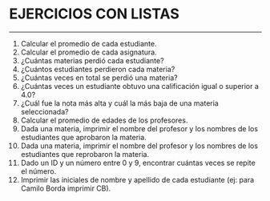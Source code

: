 # EJERCICIOS CON LISTAS

---

1. Calcular el promedio de cada estudiante.
2. Calcular el promedio de cada asignatura.
3. ¿Cuántas materias perdió cada estudiante?
4. ¿Cuántos estudiantes perdieron cada materia?
5. ¿Cuántas veces en total se perdió una materia?
6. ¿Cuántas veces un estudiante obtuvo una calificación igual o superior a 4.0?
7. ¿Cuál fue la nota más alta y cuál la más baja de una materia seleccionada?
8. Calcular el promedio de edades de los profesores.
9. Dada una materia, imprimir el nombre del profesor y los nombres de los estudiantes que aprobaron la materia.
10. Dada una materia, imprimir el nombre del profesor y los nombres de los estudiantes que reprobaron la materia.
11. Dado un ID y un número entre 0 y 9, encontrar cuántas veces se repite el número.
12. Imprimir las iniciales de nombre y apellido de cada estudiante (ej: para Camilo Borda imprimir CB).
